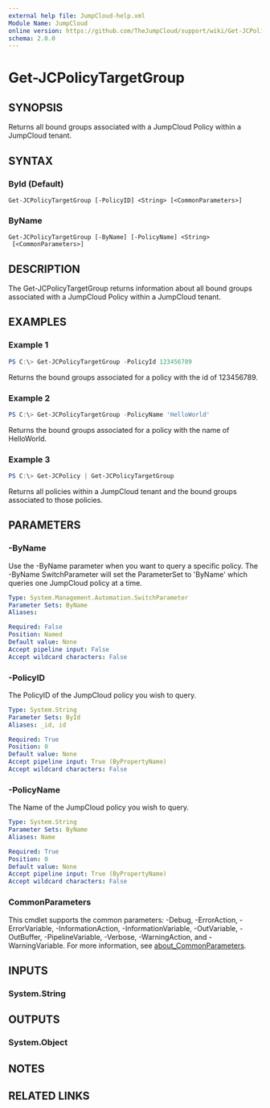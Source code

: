 ```yaml
---
external help file: JumpCloud-help.xml
Module Name: JumpCloud
online version: https://github.com/TheJumpCloud/support/wiki/Get-JCPolicyTargetGroup
schema: 2.0.0
---
```


# Get-JCPolicyTargetGroup

## SYNOPSIS
Returns all bound groups associated with a JumpCloud Policy within a JumpCloud tenant.

## SYNTAX

### ById (Default)
```
Get-JCPolicyTargetGroup [-PolicyID] <String> [<CommonParameters>]
```

### ByName
```
Get-JCPolicyTargetGroup [-ByName] [-PolicyName] <String>
 [<CommonParameters>]
```

## DESCRIPTION
The Get-JCPolicyTargetGroup returns information about all bound groups associated with a JumpCloud Policy within a JumpCloud tenant.

## EXAMPLES

### Example 1
```powershell
PS C:\> Get-JCPolicyTargetGroup -PolicyId 123456789
```

Returns the bound groups associated for a policy with the id of 123456789.

### Example 2
```powershell
PS C:\> Get-JCPolicyTargetGroup -PolicyName 'HelloWorld'
```

Returns the bound groups associated for a policy with the name of HelloWorld.

### Example 3
```powershell
PS C:\> Get-JCPolicy | Get-JCPolicyTargetGroup
```

Returns all policies within a JumpCloud tenant and the bound groups associated to those policies.

## PARAMETERS

### -ByName
Use the -ByName parameter when you want to query a specific policy.
The -ByName SwitchParameter will set the ParameterSet to 'ByName' which queries one JumpCloud policy at a time.

```yaml
Type: System.Management.Automation.SwitchParameter
Parameter Sets: ByName
Aliases:

Required: False
Position: Named
Default value: None
Accept pipeline input: False
Accept wildcard characters: False
```

### -PolicyID
The PolicyID of the JumpCloud policy you wish to query.

```yaml
Type: System.String
Parameter Sets: ById
Aliases: _id, id

Required: True
Position: 0
Default value: None
Accept pipeline input: True (ByPropertyName)
Accept wildcard characters: False
```

### -PolicyName
The Name of the JumpCloud policy you wish to query.

```yaml
Type: System.String
Parameter Sets: ByName
Aliases: Name

Required: True
Position: 0
Default value: None
Accept pipeline input: True (ByPropertyName)
Accept wildcard characters: False
```

### CommonParameters
This cmdlet supports the common parameters: -Debug, -ErrorAction, -ErrorVariable, -InformationAction, -InformationVariable, -OutVariable, -OutBuffer, -PipelineVariable, -Verbose, -WarningAction, and -WarningVariable. For more information, see [about_CommonParameters](http://go.microsoft.com/fwlink/?LinkID=113216).

## INPUTS

### System.String
## OUTPUTS

### System.Object
## NOTES

## RELATED LINKS
